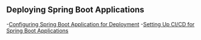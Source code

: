 ## Deploying Spring Boot Applications
  -[Configuring Spring Boot Application for Deployment](tutorial_1.md)
  -[Setting Up CI/CD for Spring Boot Applications](tutorial_2.md)


